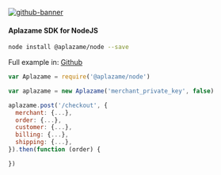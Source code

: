 [![github-banner](https://cloud.githubusercontent.com/assets/2305833/18190375/c2b97318-70c2-11e6-8749-0ad966bfc798.png)](https://www.npmjs.com/package/aplazame)

#### Aplazame SDK for NodeJS

``` sh
node install @aplazame/node --save
```

Full example in: [Github](https://github.com/aplazame/node-sdk/tree/master/example)

``` js
var Aplazame = require('@aplazame/node')

var aplazame = new Aplazame('merchant_private_key', false)

aplazame.post('/checkout', {
  merchant: {...},
  order: {...},
  customer: {...},
  billing: {...},
  shipping: {...},
}).then(function (order) {

})
```
